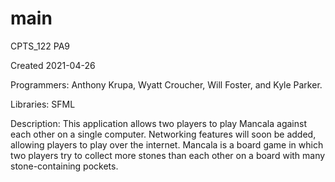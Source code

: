 # main

CPTS_122 PA9

Created 2021-04-26

Programmers: Anthony Krupa, Wyatt Croucher, Will Foster, and Kyle Parker.

Libraries: SFML



Description: This application allows two players to play Mancala against each other on a single computer. Networking features will soon be added, allowing players to play over the internet.
             Mancala is a board game in which two players try to collect more stones than each other on a board with many stone-containing pockets.
